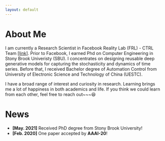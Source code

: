 ```yaml
---
layout: default
---
```



# About Me

I am currently a Research Scientist in Facebook Reality Lab (FRL) - CTRL Team [[link]](https://tech.fb.com/inside-facebook-reality-labs-wrist-based-interaction-for-the-next-computing-platform/).
Prior to Facebook, I earned Phd on Computer Engineering in Stony Brook Univeristy (SBU).
I concentrates on designing reusable deep generative models for capturing the stochasticity and
dynamics of time series. Before that, I received Bachelor degree of Automation Control from
University of Electronic Science and Technology of China (UESTC).

I have a broad range of interest and curiosity in research. Learning brings me a lot of happiness in both academics and life. If you think we could learn from each other, feel free to reach out~~~:laughing:


# News

- **[May. 2021]**             Received PhD degree from Stony Brook University!
- **[Feb. 2020]**             One paper accepted by **AAAI-20**!
